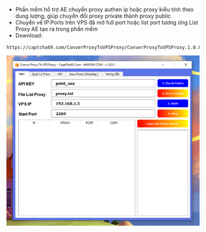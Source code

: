 

- Phần mềm hổ trợ AE chuyển proxy authen ip hoặc proxy kiểu tính theo dung lượng, giúp chuyển đổi proxy private thành proxy public
- Chuyển về IP:Ports trên VPS đã mở full port hoặc list port tương ứng List Proxy AE tạo ra trong phần mềm
- Download:
```
https://captcha69.com/ConverProxyToVPSProxy/ConverProxyToVPSProxy.1.0.0.1.rar
```

![ConverProxy](conver-proxy.png)
